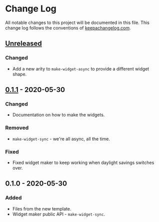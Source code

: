 # Change Log
All notable changes to this project will be documented in this file. This change log follows the conventions of [keepachangelog.com](http://keepachangelog.com/).

## [Unreleased]
### Changed
- Add a new arity to `make-widget-async` to provide a different widget shape.

## [0.1.1] - 2020-05-30
### Changed
- Documentation on how to make the widgets.

### Removed
- `make-widget-sync` - we're all async, all the time.

### Fixed
- Fixed widget maker to keep working when daylight savings switches over.

## 0.1.0 - 2020-05-30
### Added
- Files from the new template.
- Widget maker public API - `make-widget-sync`.

[Unreleased]: https://github.com/your-name/qa_examples/compare/0.1.1...HEAD
[0.1.1]: https://github.com/your-name/qa_examples/compare/0.1.0...0.1.1
